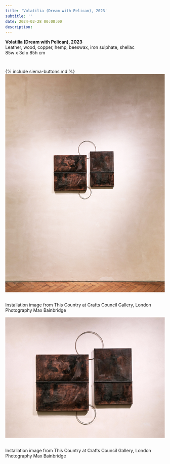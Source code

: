 ```yaml
---
title: 'Volatilia (Dream with Pelican), 2023'
subtitle: ''
date: 2024-02-28 00:00:00
description: 
---
```

<div class="siema-outer">

<p style="margin-left: 0; padding-bottom: 2em">
    <b>Volatilia (Dream with Pelican), 2023</b><br />
    Leather, wood, copper, hemp, beeswax, iron sulphate, shellac <br />
    85w x 3d x 85h cm
</p>
{% include siema-buttons.md %}
<div class="siema">

<div>
<img src="/images/new/sculptures/volatilia/1.jpg" />
<p style="margin-left: 0; padding-top: 1em">
Installation image from This Country at Crafts Council Gallery, London<br />
Photography Max Bainbridge</p>
</div>

<div>
<img src="/images/new/sculptures/volatilia/2.r.jpg" />
<p style="margin-left: 0; padding-top: 1em">
Installation image from This Country at Crafts Council Gallery, London<br />
Photography Max Bainbridge</p>
</div>

</div>

<p style="margin-left: 0; padding-bottom: 2em">
 
</p>

</div>

